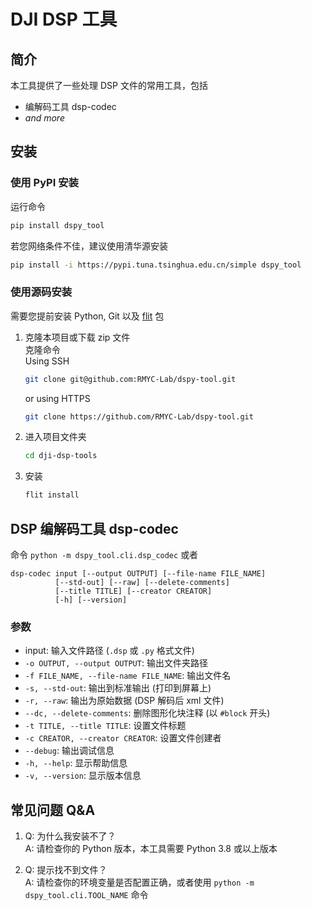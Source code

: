 # DJI DSP 工具

## 简介

本工具提供了一些处理 DSP 文件的常用工具，包括

- 编解码工具 dsp-codec
- *and more*

## 安装

### 使用 PyPI 安装

运行命令
```bash
pip install dspy_tool
```

若您网络条件不佳，建议使用清华源安装
```bash
pip install -i https://pypi.tuna.tsinghua.edu.cn/simple dspy_tool
```

### 使用源码安装

需要您提前安装 Python, Git 以及 [flit](https://pypi.org/project/flit/) 包

1. 克隆本项目或下载 zip 文件  
   克隆命令  
   Using SSH
   ```bash
   git clone git@github.com:RMYC-Lab/dspy-tool.git
   ```
   or using HTTPS
   ```bash
   git clone https://github.com/RMYC-Lab/dspy-tool.git
   ```
2. 进入项目文件夹
   ```bash
   cd dji-dsp-tools
   ```
3. 安装
   ```bash
   flit install
   ```

## DSP 编解码工具 dsp-codec

命令
`python -m dspy_tool.cli.dsp_codec` 或者
```
dsp-codec input [--output OUTPUT] [--file-name FILE_NAME]
          [--std-out] [--raw] [--delete-comments]
          [--title TITLE] [--creator CREATOR]
          [-h] [--version]
```

### 参数

- input: 输入文件路径 (`.dsp` 或 `.py` 格式文件)
- `-o OUTPUT, --output OUTPUT`: 输出文件夹路径
- `-f FILE_NAME, --file-name FILE_NAME`: 输出文件名
- `-s, --std-out`: 输出到标准输出 (打印到屏幕上)
- `-r, --raw`: 输出为原始数据 (DSP 解码后 xml 文件)
- `--dc, --delete-comments`: 删除图形化块注释 (以 `#block` 开头)
- `-t TITLE, --title TITLE`: 设置文件标题
- `-c CREATOR, --creator CREATOR`: 设置文件创建者
- `--debug`: 输出调试信息
- `-h, --help`: 显示帮助信息
- `-v, --version`: 显示版本信息

## 常见问题 Q&A

1. Q: 为什么我安装不了？  
   A: 请检查你的 Python 版本，本工具需要 Python 3.8 或以上版本

2. Q: 提示找不到文件？  
   A: 请检查你的环境变量是否配置正确，或者使用 `python -m dspy_tool.cli.TOOL_NAME` 命令
